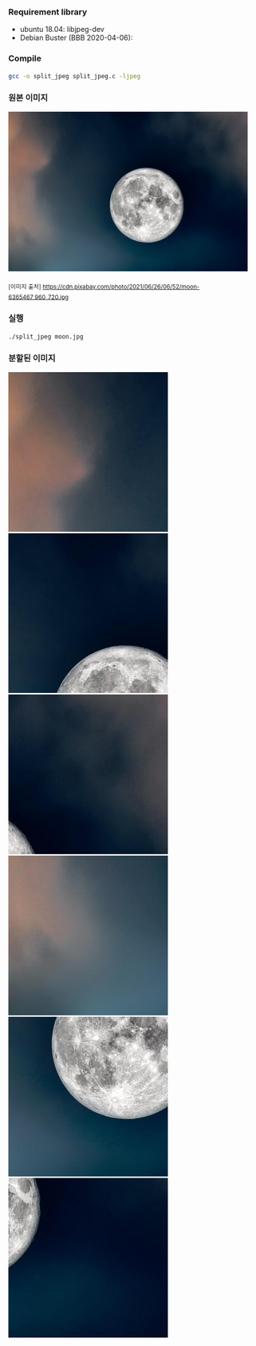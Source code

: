 
### Requirement library
- ubuntu 18.04: libjpeg-dev
- Debian Buster (BBB 2020-04-06): 

### Compile
``` sh
gcc -o split_jpeg split_jpeg.c -ljpeg
```

### 원본 이미지
<img src="./moon.jpg" width="480">

<sub> [이미지 출처] https://cdn.pixabay.com/photo/2021/06/26/06/52/moon-6365467_960_720.jpg </sub>

### 실행
``` sh
./split_jpeg moon.jpg
```

### 분할된 이미지
<img src="./output_0.jpg"> <img src="./output_1.jpg"> <img src="./output_2.jpg">
<img src="./output_3.jpg"> <img src="./output_4.jpg"> <img src="./output_5.jpg">
